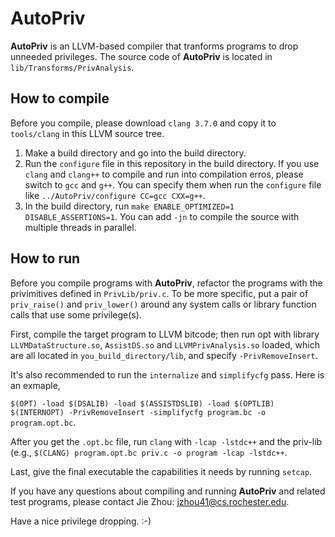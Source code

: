 # AutoPriv
**AutoPriv** is an LLVM-based compiler that tranforms programs to drop unneeded privileges.
The source code of **AutoPriv** is located in `lib/Transforms/PrivAnalysis`.

## How to compile
Before you compile, please download `clang 3.7.0` and copy it to `tools/clang` 
in this LLVM source tree.

1. Make a build directory and go into the build directory.
2. Run the `configure` file in this repository in the build directory. If you
use `clang` and `clang++` to compile and run into compilation erros, please 
switch to `gcc` and `g++`. You can specify them when run the `configure` file
like `../AutoPriv/configure CC=gcc CXX=g++`.
3. In the build directory, run `make ENABLE_OPTIMIZED=1 DISABLE_ASSERTIONS=1`.
You can add `-jn` to compile the source with multiple threads in parallel.

## How to run
Before you compile programs with **AutoPriv**, refactor the programs with the 
privimitives defined in `PrivLib/priv.c`. To be more specific, put a pair of 
`priv_raise()` and `priv_lower()` around any system calls or library function
calls that use some privilege(s).

First, compile the target program to LLVM bitcode; then run opt with library
`LLVMDataStructure.so`, `AssistDS.so` and `LLVMPrivAnalysis.so` loaded, which are all
located in `you_build_directory/lib`, and specify `-PrivRemoveInsert`. 

It's also recommended to run the `internalize` and `simplifycfg` pass. Here is an exmaple,

`$(OPT) -load $(DSALIB) -load $(ASSISTDSLIB) -load $(OPTLIB)  $(INTERNOPT) -PrivRemoveInsert -simplifycfg program.bc -o program.opt.bc`.

After you get the `.opt.bc` file, run `clang` with
`-lcap -lstdc++` and the priv-lib (e.g., `$(CLANG) program.opt.bc priv.c -o program -lcap -lstdc++`.

Last, give the final executable the capabilities it needs by running `setcap`.

If you have any questions about compiling and running **AutoPriv** and related
test programs, please contact Jie Zhou: jzhou41@cs.rochester.edu.

Have a nice privilege dropping. :-)

